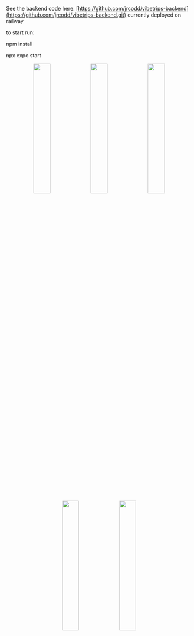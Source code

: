 See the backend code here: [https://github.com/jrcodd/vibetrips-backend](https://github.com/jrcodd/vibetrips-backend.git) currently deployed on railway

to start run:

npm install 


npx expo start
<p align="center">
  <img src="https://github.com/user-attachments/assets/0a304f4c-c43f-462e-8362-4ac8f4401724" width="30%" />
  <img src="https://github.com/user-attachments/assets/d09ecc7e-66f2-4713-9698-7c3983258d61" width="30%" />
  <img src="https://github.com/user-attachments/assets/3bf73526-7bbd-42b2-ae80-58dd2052bace" width="30%" />
</p>

<p align="center">
  <img src="https://github.com/user-attachments/assets/7e5d1e6b-3f09-489f-8189-c1f33fb783a1" width="30%" />
  <img src="https://github.com/user-attachments/assets/a9b4438a-217a-4c44-a0b5-ebccc8e5a23f" width="30%" />
</p>
